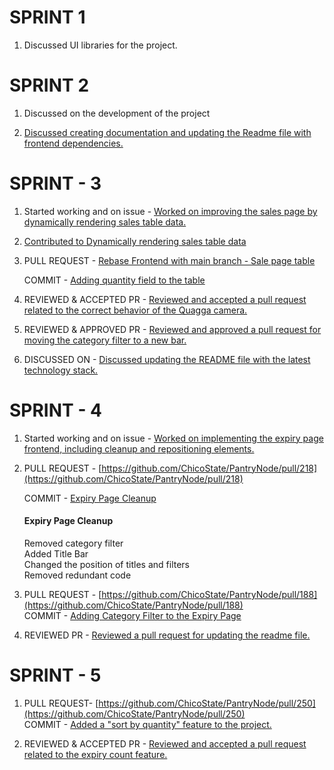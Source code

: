 # SPRINT 1

1. Discussed UI libraries for the project.

# SPRINT 2

1. Discussed on the development of the project

2. [Discussed creating documentation and updating the Readme file with frontend dependencies.](https://github.com/ChicoState/PantryNode/issues/67) 
   
# SPRINT - 3

1. Started working and on issue - [Worked on improving the sales page by dynamically rendering sales table data.](https://github.com/ChicoState/PantryNode/issues/129) 

2. [Contributed to Dynamically rendering sales table data](https://github.com/ChicoState/PantryNode/pull/133)

3. PULL REQUEST - [Rebase Frontend with main branch - Sale page table](https://github.com/ChicoState/PantryNode/pull/125) 

   COMMIT - [Adding quantity field to the table](https://github.com/ChicoState/PantryNode/commit/1d401ae92ae64d976d6a2a750291fb3f4999cb2e)

4. REVIEWED & ACCEPTED PR - [Reviewed and accepted a pull request related to the correct behavior of the Quagga camera.](https://github.com/ChicoState/PantryNode/pull/187)

5. REVIEWED & APPROVED PR - [Reviewed and approved a pull request for moving the category filter to a new bar.](https://github.com/ChicoState/PantryNode/pull/196)

6. DISCUSSED ON - [Discussed updating the README file with the latest technology stack.](https://github.com/ChicoState/PantryNode/pull/122)


# SPRINT - 4

1. Started working and on issue - [Worked on implementing the expiry page frontend, including cleanup and repositioning elements.](https://github.com/ChicoState/PantryNode/issues/143) 

2. PULL REQUEST - [https://github.com/ChicoState/PantryNode/pull/218](https://github.com/ChicoState/PantryNode/pull/218)

   COMMIT - [Expiry Page Cleanup ](https://github.com/ChicoState/PantryNode/commit/b324660cc851b88f377c87607189959446e1a46e)

   #### Expiry Page Cleanup  
    Removed category filter  
    Added Title Bar  
    Changed the position of titles and filters  
    Removed redundant code  


3. PULL REQUEST - [https://github.com/ChicoState/PantryNode/pull/188](https://github.com/ChicoState/PantryNode/pull/188)   
COMMIT - [Adding Category Filter to the Expiry Page](https://github.com/ChicoState/PantryNode/commit/c1365b9d6461871eeccd1c04003297595e9d4276)



4. REVIEWED PR - [Reviewed a pull request for updating the readme file.](https://github.com/ChicoState/PantryNode/pull/220) 


# SPRINT - 5

1. PULL REQUEST- [https://github.com/ChicoState/PantryNode/pull/250](https://github.com/ChicoState/PantryNode/pull/250)  
COMMIT - [Added a "sort by quantity" feature to the project.](https://github.com/ChicoState/PantryNode/commit/ea7c0f94035b1deed36859c058b089c5a846b35f)  

2. REVIEWED & ACCEPTED PR - [Reviewed and accepted a pull request related to the expiry count feature.](https://github.com/ChicoState/PantryNode/pull/252)  

